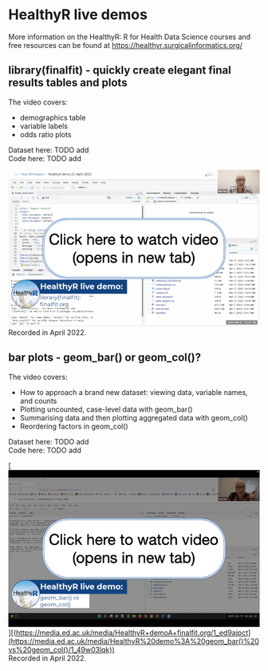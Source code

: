 # HealthyR live demos

More information on the HealthyR: R for Health Data Science courses and free resources can be found at https://healthyr.surgicalinformatics.org/

## library(finalfit) - quickly create elegant final results tables and plots

The video covers:
* demographics table
* variable labels
* odds ratio plots

Dataset here: TODO add  
Code here: TODO add

[![Watch the video](video_thumbnails/finalfit.png)](https://media.ed.ac.uk/media/HealthyR+demoA+finalfit.org/1_ed9ajpct)  
Recorded in April 2022.

## bar plots - geom_bar() or geom_col()?

The video covers:
* How to approach a brand new dataset: viewing data, variable names, and counts
* Plotting uncounted, case-level data with geom_bar()
* Summarising data and then plotting aggregated data with geom_col()
* Reordering factors in geom_col()

Dataset here: TODO add  
Code here: TODO add

[![Watch the video](video_thumbnails/geom_bar.png)][(https://media.ed.ac.uk/media/HealthyR+demoA+finalfit.org/1_ed9ajpct](https://media.ed.ac.uk/media/HealthyR%20demo%3A%20geom_bar()%20vs%20geom_col()/1_49w03lqk))  
Recorded in April 2022.
